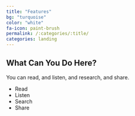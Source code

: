 ```yaml
---
title: "Features"
bg: "turquoise"
color: "white"
fa-icon: paint-brush
permalink: /:categories/:title/
categories: landing
---
```


## What Can You Do Here?

You can read, and listen, and research, and share.

-   Read
-   Listen
-   Search
-   Share

